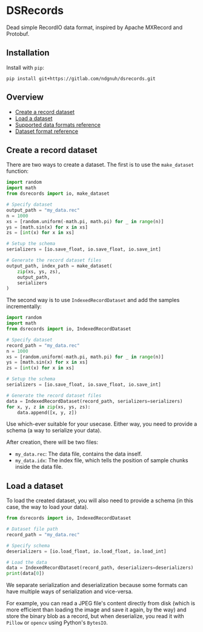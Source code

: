 # DSRecords

Dead simple RecordIO data format, inspired by Apache MXRecord and Protobuf.

## Installation

Install with `pip`:
```shell
pip install git+https://gitlab.com/ndgnuh/dsrecords.git
```


## Overview

- [Create a record dataset](#create-a-record-dataset)
- [Load a dataset](#load-a-dataset)
- [Supported data formats reference](/formats)
- [Dataset format reference](/records-format)

## Create a record dataset

There are two ways to create a dataset.
The first is to use the `make_dataset` function:

```python
import random
import math
from dsrecords import io, make_dataset

# Specify dataset
output_path = "my_data.rec"
n = 1000
xs = [random.uniform(-math.pi, math.pi) for _ in range(n)]
ys = [math.sin(x) for x in xs]
zs = [int(x) for x in xs]

# Setup the schema
serializers = [io.save_float, io.save_float, io.save_int]

# Generate the record dataset files
output_path, index_path = make_dataset(
    zip(xs, ys, zs),
    output_path,
    serializers
)
```

The second way is to use `IndexedRecordDataset` and add the samples incrementally:
```python
import random
import math
from dsrecords import io, IndexedRecordDataset

# Specify dataset
record_path = "my_data.rec"
n = 1000
xs = [random.uniform(-math.pi, math.pi) for _ in range(n)]
ys = [math.sin(x) for x in xs]
zs = [int(x) for x in xs]

# Setup the schema
serializers = [io.save_float, io.save_float, io.save_int]

# Generate the record dataset files
data = IndexedRecordDataset(record_path, serializers=serializers)
for x, y, z in zip(xs, ys, zs):
    data.append([x, y, z])
```

Use which-ever suitable for your usecase.
Either way, you need to provide a schema (a way to serialize your data).

After creation, there will be two files:
- `my_data.rec`: The data file, contains the data inself.
- `my_data.idx`: The index file, which tells the position of sample chunks inside the data file.


## Load a dataset

To load the created dataset, you will also need to provide a schema (in this case, the way to load your data).

```python
from dsrecords import io, IndexedRecordDataset

# Dataset file path
record_path = "my_data.rec"

# Specify schema
deserializers = [io.load_float, io.load_float, io.load_int]

# Load the data
data = IndexedRecordDataset(record_path, deserializers=deserializers)
print(data[0])
```

We separate serialization and deserialization because some formats can have multiple ways of serialization and vice-versa.

For example, you can read a JPEG file's content directly from disk (which is more efficient than loading the image and save it again, by the way) and store the binary blob as a record, but when deserialize, you read it with `Pillow` or `opencv` using Python's `BytesIO`.
